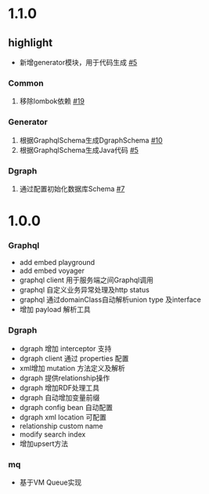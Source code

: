 # 1.1.0

## highlight

- 新增generator模块，用于代码生成 [#5](https://github.com/YituHealthcare/Arc/issues/5)

### Common

1. 移除lombok依赖 [#19](https://github.com/YituHealthcare/Arc/issues/19)

### Generator

1. 根据GraphqlSchema生成DgraphSchema [#10](https://github.com/YituHealthcare/Arc/issues/10)
2. 根据GraphqlSchema生成Java代码 [#5](https://github.com/YituHealthcare/Arc/issues/5)

### Dgraph

1. 通过配置初始化数据库Schema [#7](https://github.com/YituHealthcare/Arc/issues/7)


# 1.0.0

### Graphql

- add embed playground
- add embed voyager
- graphql client 用于服务端之间Graphql调用
- graphql 自定义业务异常处理及http status
- graphql 通过domainClass自动解析union type 及interface
- 增加 payload 解析工具

### Dgraph

- dgraph 增加 interceptor 支持
- dgraph client 通过 properties 配置
- xml增加 mutation 方法定义及解析
- dgraph 提供relationship操作
- dgraph 增加RDF处理工具
- dgraph 自动增加变量前缀
- dgraph config bean 自动配置
- dgraph xml location 可配置
- relationship custom name
- modify search index
- 增加upsert方法

### mq

- 基于VM Queue实现
